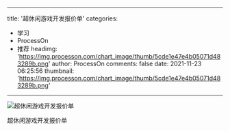 
---
title: '超休闲游戏开发报价单'
categories: 
 - 学习
 - ProcessOn
 - 推荐
headimg: 'https://img.processon.com/chart_image/thumb/5cde1e47e4b05071d483289b.png'
author: ProcessOn
comments: false
date: 2021-11-23 06:25:56
thumbnail: 'https://img.processon.com/chart_image/thumb/5cde1e47e4b05071d483289b.png'
---

<div>   
<img class="thumb" alt="超休闲游戏开发报价单" src="https://img.processon.com/chart_image/thumb/5cde1e47e4b05071d483289b.png" referrerpolicy="no-referrer">
<p>超休闲游戏开发报价单</p>  
</div>
            
